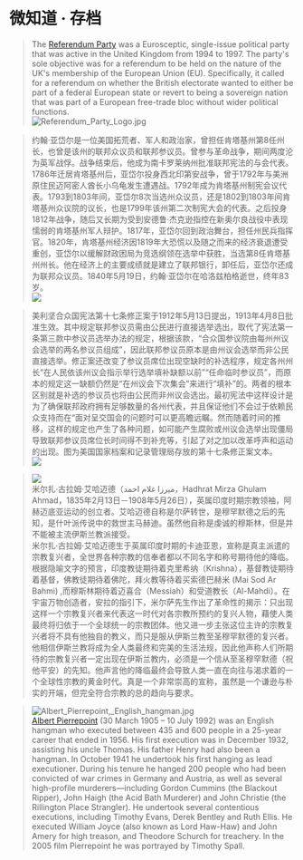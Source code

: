 # 微知道 · 存档

> The [Referendum Party](https://en.wikipedia.org/wiki/Referendum_Party) was a Eurosceptic, single-issue political party that was active in the United Kingdom from 1994 to 1997. The party's sole objective was for a referendum to be held on the nature of the UK's membership of the European Union (EU). Specifically, it called for a referendum on whether the British electorate wanted to either be part of a federal European state or revert to being a sovereign nation that was part of a European free-trade bloc without wider political functions.   
> ![Referendum_Party_Logo.jpg](https://i.loli.net/2019/03/30/5c9ec11a27ab7.jpg)

<script async src="//pagead2.googlesyndication.com/pagead/js/adsbygoogle.js"></script>
<ins class="adsbygoogle"
     style="display:block; text-align:center;"
     data-ad-layout="in-article"
     data-ad-format="fluid"
     data-ad-client="ca-pub-4161171709893056"
     data-ad-slot="3017846475"></ins>
<script>
     (adsbygoogle = window.adsbygoogle || []).push({});
</script>

> 约翰·亚岱尔是一位美国拓荒者、军人和政治家，曾担任肯塔基州第8任州长，也曾是该州的联邦众议员和联邦参议员。曾参与革命战争，期间两度沦为英军战俘。战争结束后，他成为南卡罗莱纳州批准联邦宪法的与会代表。1786年迁居肯塔基州后，亚岱尔投身西北印第安战争，曾于1792年与美洲原住民迈阿密人酋长小乌龟发生遭遇战。1792年成为肯塔基州制宪会议代表。1793到1803年间，亚岱尔8次当选州众议员，还是1802到1803年间肯塔基州众议院的议长，也是1799年该州第二次制宪大会的代表。之后投身1812年战争，随后又长期为受到安德鲁·杰克逊指控在新奥尔良战役中表现懦弱的肯塔基州军人辩护。1817年，亚岱尔回到政治舞台，担任州民兵指挥官。1820年，肯塔基州经济因1819年大恐慌以及随之而来的经济衰退遭受重创，亚岱尔以缓解财政困局为竞选纲领在选举中获胜，当选第8任肯塔基州州长。他在经济上的主要成绩就是建立了联邦银行，卸任后，亚岱尔还成为联邦众议员。1840年5月19日，约翰·亚岱尔在哈洛兹柏格逝世，终年83岁。  
> ![](https://cdn.jsdelivr.net/gh/lkpo0v/d1n3/img/Pes8MkDOveQUp4jW.jpg)  

<script async src="//pagead2.googlesyndication.com/pagead/js/adsbygoogle.js"></script>
<ins class="adsbygoogle"
     style="display:block; text-align:center;"
     data-ad-layout="in-article"
     data-ad-format="fluid"
     data-ad-client="ca-pub-4161171709893056"
     data-ad-slot="3017846475"></ins>
<script>
     (adsbygoogle = window.adsbygoogle || []).push({});
</script>

> 美利坚合众国宪法第十七条修正案于1912年5月13日提出，1913年4月8日批准生效。其中规定联邦参议员需由公民进行直接选举选出，取代了宪法第一条第三款中参议员选举办法的规定，根据该款，“合众国参议院由每州州议会选举的两名参议员组成”，因此联邦参议员原本是由州议会选举而非公民直接选举。修正案还改变了参议员席位出现空缺时的补选程序，规定各州州长“在人民依该州议会指示举行选举填补缺额以前”“任命临时参议员”，而原本的规定这一缺额仍然是“在州议会下次集会”来进行“填补”的。两者的根本区别就是补选的参议员也将由公民而非州议会选出。最初宪法中这样设计是为了确保联邦政府拥有足够数量的各州代表，并且保证他们不会过于依赖民众支持而在“面对呈交国会的问题时可以更高瞻远瞩。然而随着时间的推移，这样的规定也产生了各种问题，如可能产生腐败或州议会选举出现僵局导致联邦参议员席位长时间得不到补充等，引起了对之加以改革呼声和运动的出现。图为美国国家档案和记录管理局存放的第十七条修正案文本。  
> ![](https://cdn.jsdelivr.net/gh/lkpo0v/d1n3@master/img/iA9Yt2eYp52Gpuj0.jpg)

<script async src="//pagead2.googlesyndication.com/pagead/js/adsbygoogle.js"></script>
<ins class="adsbygoogle"
     style="display:block; text-align:center;"
     data-ad-layout="in-article"
     data-ad-format="fluid"
     data-ad-client="ca-pub-4161171709893056"
     data-ad-slot="3017846475"></ins>
<script>
     (adsbygoogle = window.adsbygoogle || []).push({});
</script>

> ![](https://cdn.jsdelivr.net/gh/lkpo0v/d1n3@master/img/jZHV9qkHWd2WGMiy.jpg)  
> 米尔扎·古拉姆·艾哈迈德（ميرزا غلام احمد‎，Hadhrat Mirza Ghulam Ahmad，1835年2月13日－1908年5月26日），英属印度时期宗教领袖，阿赫迈底亚运动的创立者。艾哈迈德自称是尔萨转世，是穆罕默德之后的先知，是什叶派传说中的救世主马赫迪。虽然他自称是虔诚的穆斯林，但是并不能被主流伊斯兰教派接受。  
> 米尔扎·古拉姆·艾哈迈德生于英属印度时期的卡迪亚恩，宣称是真主派遣的宗教复兴者，全世界各种宗教的信奉者都以不同名字和称号期待他的降临。根据隐喻文字的预言，印度教徒期待着克里希纳（Krishna），基督教徒期待着基督，佛教徒期待着佛陀，拜火教等待着买索德巴赫米 (Mai Sod Ar Bahmi) ,而穆斯林期待着迈喜合（Messiah）和受道教长（Al-Mahdi）。在宇宙万物创造者，安拉的指引下，米尔萨先生作出了革命性的揭示：只出现这样一个宗教复兴者来代表这一时代对各宗教所预约的复兴人物，藉使人类最终将归依于一个全球统一的宗教团体。他又进一步主张这位主许的宗教复兴者将不具有他独自的教义，而只是服从伊斯兰教至圣穆罕默德的复兴者。他相信伊斯兰教将成为全人类最终和完美的生活法规，因此他声称人们所期待的宗教复兴者一定出现在伊斯兰教内，必须是一个信从至圣穆罕默德（祝他平安）的先知。他声言他的降临最终会导致人类一直在向往与渴求着的一个全球性宗教的黄金时代。真是一个非常崇高的宣称，虽然是一个谦逊与朴实的开端，但完全符合宗教的总的趋向与要求。


<script async src="//pagead2.googlesyndication.com/pagead/js/adsbygoogle.js"></script>
<ins class="adsbygoogle"
     style="display:block; text-align:center;"
     data-ad-layout="in-article"
     data-ad-format="fluid"
     data-ad-client="ca-pub-4161171709893056"
     data-ad-slot="3017846475"></ins>
<script>
     (adsbygoogle = window.adsbygoogle || []).push({});
</script>

> ![Albert_Pierrepoint,_English_hangman.jpg](https://i.loli.net/2019/03/30/5c9ebfccc0563.jpg)   
> [Albert Pierrepoint](https://en.wikipedia.org/wiki/Albert_Pierrepoint) (30 March 1905 – 10 July 1992) was an English hangman who executed between 435 and 600 people in a 25-year career that ended in 1956. His first execution was in December 1932, assisting his uncle Thomas. His father Henry had also been a hangman. In October 1941 he undertook his first hanging as lead executioner. During his tenure he hanged 200 people who had been convicted of war crimes in Germany and Austria, as well as several high-profile murderers—including Gordon Cummins (the Blackout Ripper), John Haigh (the Acid Bath Murderer) and John Christie (the Rillington Place Strangler). He undertook several contentious executions, including Timothy Evans, Derek Bentley and Ruth Ellis. He executed William Joyce (also known as Lord Haw-Haw) and John Amery for high treason, and Theodore Schurch for treachery. In the 2005 film Pierrepoint he was portrayed by Timothy Spall. 
